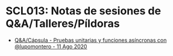# SCL013: Notas de sesiones de Q&A/Talleres/Píldoras

* [Q&A/Cápsula - Pruebas unitarias y funciones asíncronas con @lupomontero - 11 Ago 2020](./2020-08-11)